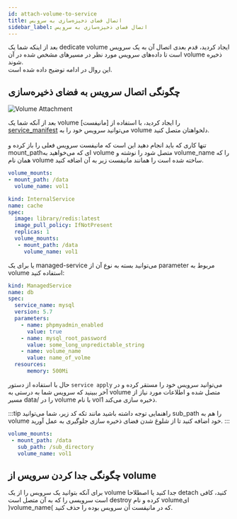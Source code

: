 ```yaml
---
id: attach-volume-to-service
title: اتصال فضای ذخیزه‌سازی به سرویس
sidebar_label: اتصال فضای ذخیزه‌سازی به سرویس
---
```


بعد از اینکه شما یک dedicate volume ایجاد کردید، قدم بعدی اتصال آن به یک سرویس است تا داده‌های سرویس مورد نظر در مسیرهای مشخص شده در آن volume ذخیره شوند.<br/>
این روال در ادامه توضیح داده شده است.

## چگونگی اتصال سرویس به فضای ذخیره‌سازی

![Volume Attachment](/img/docs/volume_attachment.svg "Volume Attachment")

بعد از آنکه شما یک volume را ایجاد کردید، با استفاده از [مانیفست] [service_manifest] می‌توانید سرویس خود را به volume دلخواهتان متصل کنید.<br/><br/>
تنها کاری که باید انجام دهید این است که مانیفست سرویس فعلی را باز کرده و mount_pathای که می‌خواهید به volume متصل شود را نوشته و volume_name را که همان نام volume ساخته شده است را همانند مانیفست زیر به آن اضافه کنید.

```yaml
volume_mounts:
- mount_path: /data
  volume_name: vol1
```

```yaml title="service_deployment.yml"
kind: InternalService  
name: cache  
spec:  
  image: library/redis:latest  
  image_pull_policy: IfNotPresent  
  replicas: 1  
  volume_mounts:  
   - mount_path: /data
     volume_name: vol1  
```

یا برای یک managed-service می‌توانید بسته به نوع آن از parameter مربوط به volume استفاده کنید:

```yaml title="managed_svc_deployment.yml"
kind: ManagedService
name: db
spec:
  service_name: mysql
  version: 5.7
  parameters:
    - name: phpmyadmin_enabled
      value: true
    - name: mysql_root_password
      value: some_long_unpredictable_string
    - name: volume_name
      value: name_of_volme
  resources:
      memory: 500Mi
```

حال با استفاده از دستور `service apply` می‌توانید سرویس خود را مستقر کرده و در آخر ببینید که سرویس شما به درستی به volume متصل شده و اطلاعات مورد نیاز از مسیر data/ را در volume با نام vol1 ذخیره سازی می‌کند.

:::tip راهنمایی
توجه داشته باشید مانند تکه کد زیر، شما می‌توانید sub_path را هم به volume خود اضافه کنید تا از شلوغ شدن فضای ذخیره سازی جلوگیری به عمل آورید.
:::

```yaml
volume_mounts:
 - mount_path: /data
   sub_path: /sub_directory
   volume_name: vol1
```

## چگونگی جدا کردن سرویس از volume

برای آنکه بتوانید یک سرویس را از یک volume جدا کنید یا اصطلاحا detach کنید، کافی است سرویسی را که به آن متصل است destroy کرده و نام volume‌ای )volume_name( که در مانیفست آن سرویس بوده را حذف کنید.

[service_manifest]: /docs/services/service-manifest